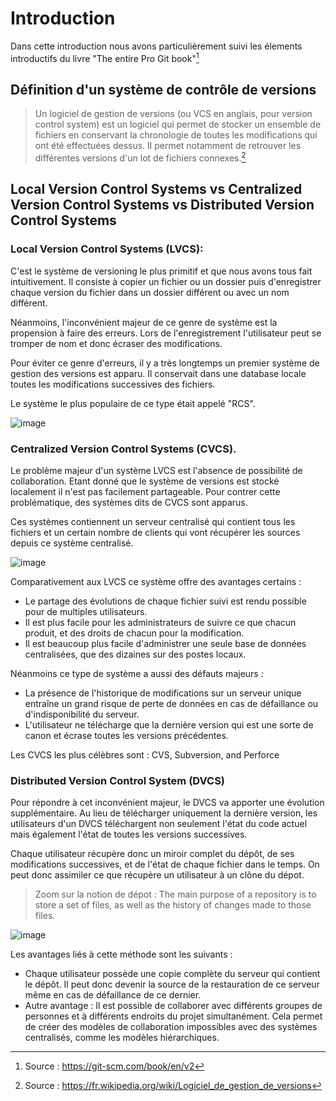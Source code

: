 # Introduction

Dans cette introduction nous avons particulièrement suivi les élements introductifs du livre "The entire Pro Git book"[^1]

## Définition d'un système de contrôle de versions

> Un logiciel de gestion de versions (ou VCS en anglais, pour version control system) est un logiciel qui permet de stocker un ensemble de fichiers en conservant la chronologie de toutes les modifications qui ont été effectuées dessus. Il permet notamment de retrouver les différentes versions d'un lot de fichiers connexes.[^2]

## Local Version Control Systems vs Centralized Version Control Systems vs Distributed Version Control Systems

### Local Version Control Systems (LVCS):

C'est le système de versioning le plus primitif et que nous avons tous fait intuitivement. Il consiste à copier un fichier ou un dossier puis d'enregistrer chaque version du fichier dans un dossier différent ou avec un nom différent. 

Néanmoins, l'inconvénient majeur de ce genre de système est la propension à faire des erreurs. Lors de l'enregistrement l'utilisateur peut se tromper de nom et donc écraser des modifications. 

Pour éviter ce genre d'erreurs, il y a très longtemps un premier système de gestion des versions est apparu. Il conservait dans une database locale toutes les modifications successives des fichiers.

Le système le plus populaire de ce type était appelé "RCS".

![image](https://user-images.githubusercontent.com/98811386/169887864-efc66478-2594-4894-9e22-7fa843c30ca1.png)

### Centralized Version Control Systems (CVCS).

Le problème majeur d'un système LVCS est l'absence de possibilité de collaboration. Etant donné que le système de versions est stocké localement il n'est pas facilement partageable. Pour contrer cette problématique, des systèmes dits de CVCS sont apparus. 

Ces systèmes contiennent un serveur centralisé qui contient tous les fichiers et un certain nombre de clients qui vont récupérer les sources depuis ce système centralisé. 

![image](https://git-scm.com/book/en/v2/images/centralized.png)

Comparativement aux LVCS ce système offre des avantages certains : 

* Le partage des évolutions de chaque fichier suivi est rendu possible pour de multiples utilisateurs.
* Il est plus facile pour les administrateurs de suivre ce que chacun produit, et des droits de chacun pour la modification.
* Il est beaucoup plus facile d'administrer une seule base de données centralisées, que des dizaines sur des postes locaux. 

Néanmoins ce type de système a aussi des défauts majeurs : 

* La présence de l'historique de modifications sur un serveur unique entraîne un grand risque de perte de données en cas de défaillance ou d'indisponibilité du serveur. 
* L'utilisateur ne télécharge que la dernière version qui est une sorte de canon et écrase toutes les versions précédentes.

Les CVCS les plus célèbres sont : CVS, Subversion, and Perforce

### Distributed Version Control System (DVCS)

Pour répondre à cet inconvénient majeur, le DVCS va apporter une évolution supplémentaire. Au lieu de télécharger uniquement la dernière version, les utilisateurs d'un DVCS téléchargent non seulement l'état du code actuel mais également l'état de toutes les versions successives. 

Chaque utilisateur récupère donc un miroir complet du dépôt, de ses modifications successives, et de l'état de chaque fichier dans le temps. On peut donc assimiler ce que récupère un utilisateur à un clône du dépot.

> Zoom sur la notion de dépot :
> 	The main purpose of a repository is to store a set of files, as well as the history of changes made to those files.

![image](https://git-scm.com/book/en/v2/images/distributed.png)

Les avantages liés à cette méthode sont les suivants : 

* Chaque utilisateur possède une copie complète du serveur qui contient le dépôt. Il peut donc devenir la source de la restauration de ce serveur même en cas de défaillance de ce dernier. 
* Autre avantage : Il est possible de collaborer avec différents groupes de personnes et à différents endroits du projet simultanément. Cela permet de créer des modèles de collaboration impossibles avec des systèmes centralisés, comme les modèles hiérarchiques. 


[^1]: Source : https://git-scm.com/book/en/v2
[^2]: Source : https://fr.wikipedia.org/wiki/Logiciel_de_gestion_de_versions
